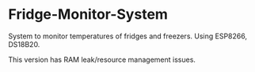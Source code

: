 # Fridge-Monitor-System
System to monitor temperatures of fridges and freezers. Using ESP8266, DS18B20.


This version has RAM leak/resource management issues. 
